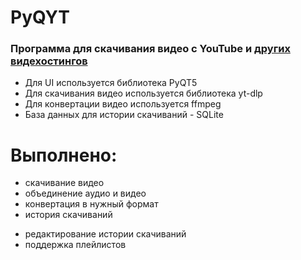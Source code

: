 # PyQYT
### Программа для скачивания видео с YouTube и [других видехостингов](https://github.com/yt-dlp/yt-dlp/blob/master/supportedsites.md)

* Для UI используется библиотека PyQT5
* Для скачивания видео используется библиотека yt-dlp
* Для конвертации видео используется ffmpeg
* База данных для истории скачиваний - SQLite

# Выполнено:
+ скачивание видео
+ объединение аудио и видео
+ конвертация в нужный формат
+ история скачиваний
- редактирование истории скачиваний
- поддержка плейлистов
